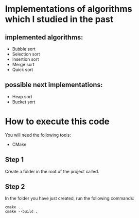 # Implementations of algorithms which I studied in the past
## implemented algorithms:
  - Bubble sort
  - Selection sort
  - Insertion sort
  - Merge sort
  - Quick sort

## possible next implementations:
  - Heap sort
  - Bucket sort

# How to execute this code
You will need the following tools:
- CMake

## Step 1
Create a folder in the root of the project called.

## Step 2
In the folder you have just created, run the following commands:
```{bash}
cmake ..
cmake --build .
```